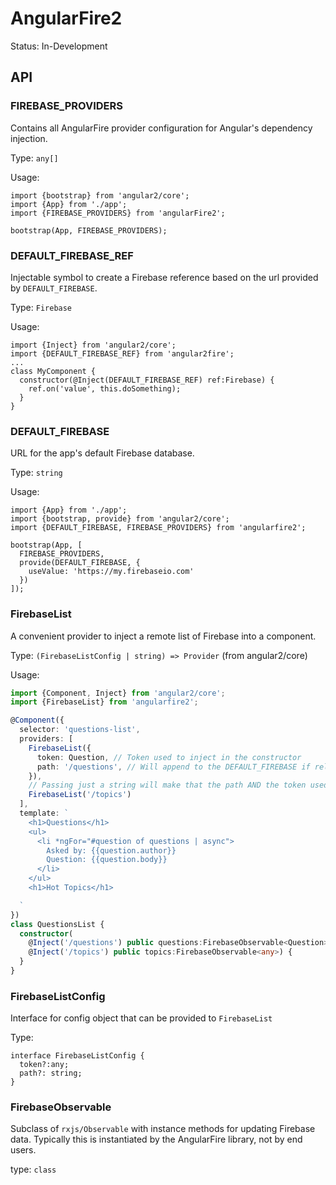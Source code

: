 # AngularFire2

Status: In-Development

## API

### FIREBASE_PROVIDERS

Contains all AngularFire provider configuration for Angular's dependency injection.

Type: `any[]`

Usage:

```
import {bootstrap} from 'angular2/core';
import {App} from './app';
import {FIREBASE_PROVIDERS} from 'angularFire2';

bootstrap(App, FIREBASE_PROVIDERS);
```

### DEFAULT_FIREBASE_REF

Injectable symbol to create a Firebase reference based on
the url provided by `DEFAULT_FIREBASE`.

Type: `Firebase`

Usage:

```
import {Inject} from 'angular2/core';
import {DEFAULT_FIREBASE_REF} from 'angular2fire';
...
class MyComponent {
  constructor(@Inject(DEFAULT_FIREBASE_REF) ref:Firebase) {
    ref.on('value', this.doSomething);
  }
}
```

### DEFAULT_FIREBASE

URL for the app's default Firebase database.

Type: `string`

Usage:

```
import {App} from './app';
import {bootstrap, provide} from 'angular2/core';
import {DEFAULT_FIREBASE, FIREBASE_PROVIDERS} from 'angularfire2';

bootstrap(App, [
  FIREBASE_PROVIDERS,
  provide(DEFAULT_FIREBASE, {
    useValue: 'https://my.firebaseio.com'
  })
]);
```

### FirebaseList

A convenient provider to inject a remote list of
Firebase into a component.

Type: `(FirebaseListConfig | string) => Provider` (from angular2/core)

Usage:

```typescript
import {Component, Inject} from 'angular2/core';
import {FirebaseList} from 'angularfire2';

@Component({
  selector: 'questions-list',
  providers: [
    FirebaseList({
      token: Question, // Token used to inject in the constructor
      path: '/questions', // Will append to the DEFAULT_FIREBASE if relative
    }),
    // Passing just a string will make that the path AND the token used with @Inject
    FirebaseList('/topics')
  ],
  template: `
    <h1>Questions</h1>
    <ul>
      <li *ngFor="#question of questions | async">
        Asked by: {{question.author}}
        Question: {{question.body}}
      </li>
    </ul>
    <h1>Hot Topics</h1>

  `
})
class QuestionsList {
  constructor(
    @Inject('/questions') public questions:FirebaseObservable<Question>,
    @Inject('/topics') public topics:FirebaseObservable<any>) {
  }
}
```

### FirebaseListConfig

Interface for config object that can be provided to `FirebaseList`

Type:
```
interface FirebaseListConfig {
  token?:any;
  path?: string;
}
```

### FirebaseObservable

Subclass of `rxjs/Observable` with instance methods for updating Firebase
data. Typically this is instantiated by the AngularFire library, not by end
users.

type: `class`

